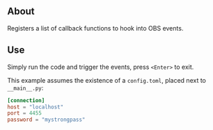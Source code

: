 ## About

Registers a list of callback functions to hook into OBS events.

## Use

Simply run the code and trigger the events, press `<Enter>` to exit.

This example assumes the existence of a `config.toml`, placed next to `__main__.py`:

```toml
[connection]
host = "localhost"
port = 4455
password = "mystrongpass"
```
